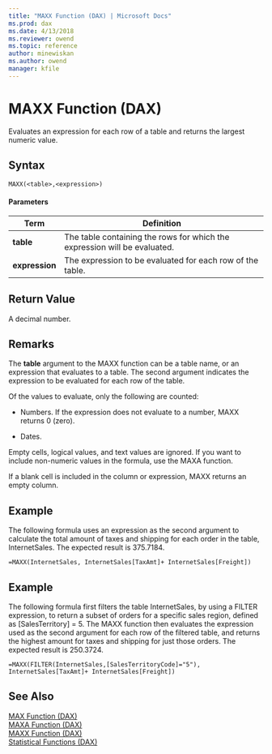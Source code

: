 ```yaml
---
title: "MAXX Function (DAX) | Microsoft Docs"
ms.prod: dax
ms.date: 4/13/2018
ms.reviewer: owend
ms.topic: reference
author: minewiskan
ms.author: owend
manager: kfile
---
```

# MAXX Function (DAX)
Evaluates an expression for each row of a table and returns the largest numeric value.  
  
## Syntax  
  
```  
MAXX(<table>,<expression>)  
```  
  
#### Parameters  
  
|Term|Definition|  
|--------|--------------|  
|**table**|The table containing the rows for which the expression will be evaluated.|  
|**expression**|The expression to be evaluated for each row of the table.|  
  
## Return Value  
A decimal number.  
  
## Remarks  
The **table** argument to the MAXX function can be a table name, or an expression that evaluates to a table. The second argument indicates the expression to be evaluated for each row of the table.  
  
Of the values to evaluate, only the following are counted:  
  
-   Numbers. If the expression does not evaluate to a number, MAXX returns 0 (zero).  
  
-   Dates.  
  
Empty cells, logical values, and text values are ignored. If you want to include non-numeric values in the formula, use the MAXA function.  
  
If a blank cell is included in the column or expression, MAXX returns an empty column.  
  
## Example  
The following formula uses an expression as the second argument to calculate the total amount of taxes and shipping for each order in the table, InternetSales. The expected result is 375.7184.  
  
```  
=MAXX(InternetSales, InternetSales[TaxAmt]+ InternetSales[Freight])  
```  
  
## Example  
The following formula first filters the table InternetSales, by using a FILTER expression, to return a subset of orders for a specific sales region, defined as [SalesTerritory] = 5. The MAXX function then evaluates the expression used as the second argument for each row of the filtered table, and returns the highest amount for taxes and shipping for just those orders. The expected result is 250.3724.  
  
```  
=MAXX(FILTER(InternetSales,[SalesTerritoryCode]="5"), InternetSales[TaxAmt]+ InternetSales[Freight])  
```  
  
## See Also  
[MAX Function &#40;DAX&#41;](max-function-dax.md)  
[MAXA Function &#40;DAX&#41;](maxa-function-dax.md)  
[MAXX Function &#40;DAX&#41;](maxx-function-dax.md)  
[Statistical Functions &#40;DAX&#41;](statistical-functions-dax.md)  
  
